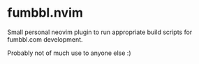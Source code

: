 # fumbbl.nvim

Small personal neovim plugin to run appropriate build scripts for fumbbl.com development.

Probably not of much use to anyone else :)

